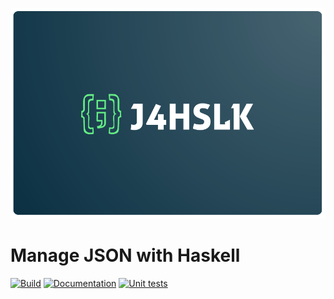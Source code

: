[![J4HSKL](assets/logo.png)](assets/logo.png)

# Manage JSON with Haskell

[![Build](https://github.com/Arthi-chaud/J4HSKL/actions/workflows/build.yaml/badge.svg)](https://github.com/Arthi-chaud/J4HSKL/actions/workflows/build.yaml)
[![Documentation](https://img.shields.io/badge/Documentation-Haddock-blue)](https://Arthi-chaud.github.io/J4HSKL/)
[![Unit tests](https://github.com/Arthi-chaud/J4HSKL/actions/workflows/unit_tests.yaml/badge.svg)](https://github.com/Arthi-chaud/J4HSKL/actions/workflows/unit_tests.yaml)
